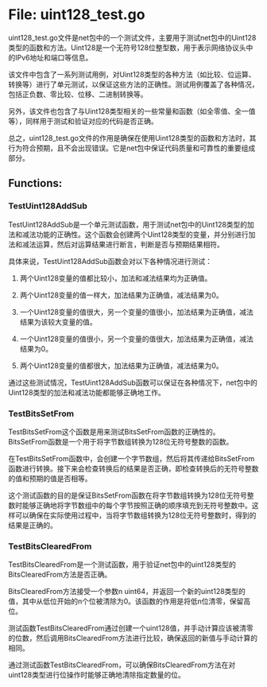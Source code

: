 # File: uint128_test.go

uint128_test.go文件是net包中的一个测试文件，主要用于测试net包中的Uint128类型的函数和方法。Uint128是一个无符号128位整型数，用于表示网络协议头中的IPv6地址和端口等信息。

该文件中包含了一系列测试用例，对Uint128类型的各种方法（如比较、位运算、转换等）进行了单元测试，以保证这些方法的正确性。测试用例覆盖了各种情况，包括正负数、零比较、位移、二进制转换等。

另外，该文件也包含了与Uint128类型相关的一些常量和函数（如全零值、全一值等），同样用于测试和验证对应的代码是否正确。

总之，uint128_test.go文件的作用是确保在使用Uint128类型的函数和方法时，其行为符合预期，且不会出现错误。它是net包中保证代码质量和可靠性的重要组成部分。

## Functions:

### TestUint128AddSub

TestUint128AddSub是一个单元测试函数，用于测试net包中的Uint128类型的加法和减法功能的正确性。这个函数会创建两个Uint128类型的变量，并分别进行加法和减法运算，然后对运算结果进行断言，判断是否与预期结果相符。

具体来说，TestUint128AddSub函数会对以下各种情况进行测试：

1. 两个Uint128变量的值都比较小，加法和减法结果均为正确值。

2. 两个Uint128变量的值一样大，加法结果为正确值，减法结果为0。

3. 一个Uint128变量的值很大，另一个变量的值很小，加法结果为正确值，减法结果为该较大变量的值。

4. 一个Uint128变量的值很小，另一个变量的值很大，加法结果为正确值，减法结果为0。

5. 两个Uint128变量的值都很大，加法结果为正确值，减法结果为0。

通过这些测试情况，TestUint128AddSub函数可以保证在各种情况下，net包中的Uint128类型的加法和减法功能都能够正确地工作。



### TestBitsSetFrom

TestBitsSetFrom这个函数是用来测试BitsSetFrom函数的正确性的。BitsSetFrom函数是一个用于将字节数组转换为128位无符号整数的函数。

在TestBitsSetFrom函数中，会创建一个字节数组，然后将其传递给BitsSetFrom函数进行转换。接下来会检查转换后的结果是否正确，即检查转换后的无符号整数的值和预期的值是否相等。

这个测试函数的目的是保证BitsSetFrom函数在将字节数组转换为128位无符号整数时能够正确地将字节数组中的每个字节按照正确的顺序填充到无符号整数中。这样可以确保在实际使用过程中，当将字节数组转换为128位无符号整数时，得到的结果是正确的。



### TestBitsClearedFrom

TestBitsClearedFrom是一个测试函数，用于验证net包中的uint128类型的BitsClearedFrom方法是否正确。

BitsClearedFrom方法接受一个参数n uint64，并返回一个新的uint128类型的值，其中从低位开始的n个位被清除为0。该函数的作用是将低n位清零，保留高位。

测试函数TestBitsClearedFrom通过创建一个uint128值，并手动计算应该被清零的位数，然后调用BitsClearedFrom方法进行比较，确保返回的新值与手动计算的相同。

通过测试函数TestBitsClearedFrom，可以确保BitsClearedFrom方法在对uint128类型进行位操作时能够正确地清除指定数量的位。



